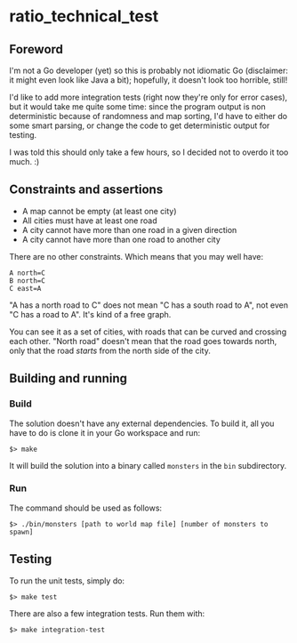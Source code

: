 # ratio_technical_test

## Foreword
I'm not a Go developer (yet) so this is probably not idiomatic Go (disclaimer: it might even look like Java a bit); 
hopefully, it doesn't look too horrible, still!

I'd like to add more integration tests (right now they're only for error cases), but it would take me quite some time: 
since the program output is non deterministic because of randomness and map sorting, I'd have to either do some smart parsing, or change the code to get deterministic output for testing.

I was told this should only take a few hours, so I decided not to overdo it too much. :) 

## Constraints and assertions
- A map cannot be empty (at least one city)
- All cities must have at least one road
- A city cannot have more than one road in a given direction
- A city cannot have more than one road to another city

There are no other constraints. Which means that you may well have:
```
A north=C
B north=C
C east=A
```
"A has a north road to C" does not mean "C has a south road to A", not even "C has a road to A". It's kind of a free graph.

You can see it as a set of cities, with roads that can be curved and crossing each other. "North road" doesn't mean that the road goes towards north, only that the road *starts* from the north side of the city.

## Building and running

### Build
The solution doesn't have any external dependencies. To build it, all you have to do is clone it in your Go workspace and run:
```
$> make
```

It will build the solution into a binary called `monsters` in the `bin` subdirectory.

### Run

The command should be used as follows:

```
$> ./bin/monsters [path to world map file] [number of monsters to spawn]
```

## Testing

To run the unit tests, simply do:
```
$> make test
```

There are also a few integration tests. Run them with:
```
$> make integration-test
```
